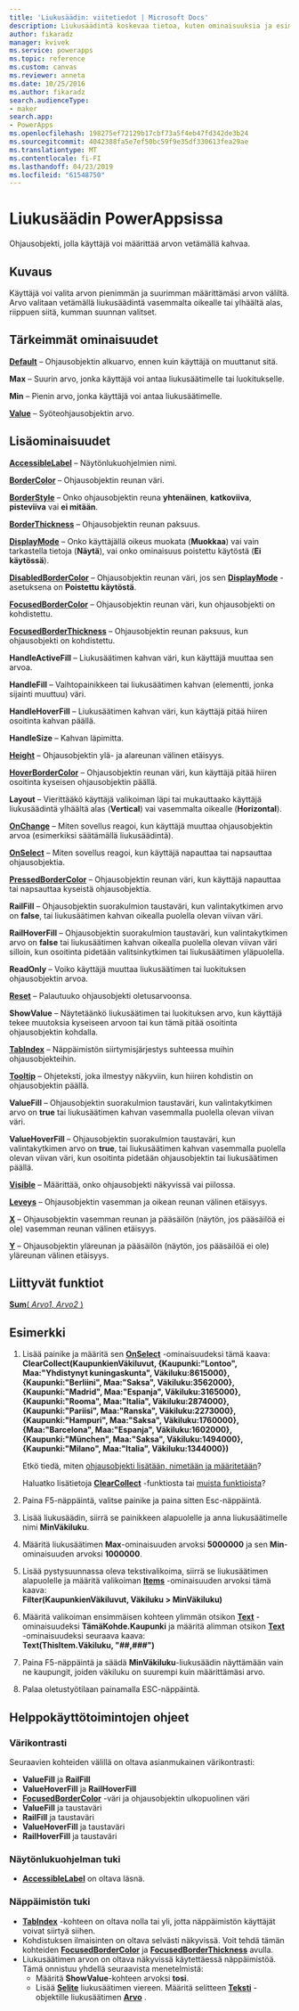 ```yaml
---
title: 'Liukusäädin: viitetiedot | Microsoft Docs'
description: Liukusäädintä koskevaa tietoa, kuten ominaisuuksia ja esimerkkejä
author: fikaradz
manager: kvivek
ms.service: powerapps
ms.topic: reference
ms.custom: canvas
ms.reviewer: anneta
ms.date: 10/25/2016
ms.author: fikaradz
search.audienceType:
- maker
search.app:
- PowerApps
ms.openlocfilehash: 198275ef72129b17cbf73a5f4eb47fd342de3b24
ms.sourcegitcommit: 4042388fa5e7ef50bc59f9e35df330613fea29ae
ms.translationtype: MT
ms.contentlocale: fi-FI
ms.lasthandoff: 04/23/2019
ms.locfileid: "61548750"
---
```

# <a name="slider-control-in-powerapps"></a>Liukusäädin PowerAppsissa
Ohjausobjekti, jolla käyttäjä voi määrittää arvon vetämällä kahvaa.

## <a name="description"></a>Kuvaus
Käyttäjä voi valita arvon pienimmän ja suurimman määrittämäsi arvon väliltä. Arvo valitaan vetämällä liukusäädintä vasemmalta oikealle tai ylhäältä alas, riippuen siitä, kumman suunnan valitset.

## <a name="key-properties"></a>Tärkeimmät ominaisuudet
**[Default](properties-core.md)** – Ohjausobjektin alkuarvo, ennen kuin käyttäjä on muuttanut sitä.

**Max** – Suurin arvo, jonka käyttäjä voi antaa liukusäätimelle tai luokitukselle.

**Min** – Pienin arvo, jonka käyttäjä voi antaa liukusäätimelle.

**[Value](properties-core.md)** – Syöteohjausobjektin arvo.

## <a name="additional-properties"></a>Lisäominaisuudet
**[AccessibleLabel](properties-accessibility.md)** – Näytönlukuohjelmien nimi.

**[BorderColor](properties-color-border.md)** – Ohjausobjektin reunan väri.

**[BorderStyle](properties-color-border.md)** – Onko ohjausobjektin reuna **yhtenäinen**, **katkoviiva**, **pisteviiva** vai **ei mitään**.

**[BorderThickness](properties-color-border.md)** – Ohjausobjektin reunan paksuus.

**[DisplayMode](properties-core.md)** – Onko käyttäjällä oikeus muokata (**Muokkaa**) vai vain tarkastella tietoja (**Näytä**), vai onko ominaisuus poistettu käytöstä (**Ei käytössä**).

**[DisabledBorderColor](properties-color-border.md)** – Ohjausobjektin reunan väri, jos sen **[DisplayMode](properties-core.md)** -asetuksena on **Poistettu käytöstä**.

**[FocusedBorderColor](properties-color-border.md)**  – Ohjausobjektin reunan väri, kun ohjausobjekti on kohdistettu.

**[FocusedBorderThickness](properties-color-border.md)** – Ohjausobjektin reunan paksuus, kun ohjausobjekti on kohdistettu.

**HandleActiveFill** – Liukusäätimen kahvan väri, kun käyttäjä muuttaa sen arvoa.

**HandleFill** – Vaihtopainikkeen tai liukusäätimen kahvan (elementti, jonka sijainti muuttuu) väri.

**HandleHoverFill** – Liukusäätimen kahvan väri, kun käyttäjä pitää hiiren osoitinta kahvan päällä.

**HandleSize** – Kahvan läpimitta.

**[Height](properties-size-location.md)** – Ohjausobjektin ylä- ja alareunan välinen etäisyys.

**[HoverBorderColor](properties-color-border.md)** – Ohjausobjektin reunan väri, kun käyttäjä pitää hiiren osoitinta kyseisen ohjausobjektin päällä.

**Layout** – Vierittääkö käyttäjä valikoiman läpi tai mukauttaako käyttäjä liukusäädintä ylhäältä alas (**Vertical**) vai vasemmalta oikealle (**Horizontal**).

**[OnChange](properties-core.md)** – Miten sovellus reagoi, kun käyttäjä muuttaa ohjausobjektin arvoa (esimerkiksi säätämällä liukusäädintä).

**[OnSelect](properties-core.md)** – Miten sovellus reagoi, kun käyttäjä napauttaa tai napsauttaa ohjausobjektia.

**[PressedBorderColor](properties-color-border.md)** – Ohjausobjektin reunan väri, kun käyttäjä napauttaa tai napsauttaa kyseistä ohjausobjektia.

**RailFill** – Ohjausobjektin suorakulmion taustaväri, kun valintakytkimen arvo on **false**, tai liukusäätimen kahvan oikealla puolella olevan viivan väri.

**RailHoverFill** – Ohjausobjektin suorakulmion taustaväri, kun valintakytkimen arvo on **false** tai liukusäätimen kahvan oikealla puolella olevan viivan väri silloin, kun osoitinta pidetään valitsinkytkimen tai liukusäätimen yläpuolella.

**ReadOnly** – Voiko käyttäjä muuttaa liukusäätimen tai luokituksen ohjausobjektin arvoa.

**[Reset](properties-core.md)** – Palautuuko ohjausobjekti oletusarvoonsa.

**ShowValue** – Näytetäänkö liukusäätimen tai luokituksen arvo, kun käyttäjä tekee muutoksia kyseiseen arvoon tai kun tämä pitää osoitinta ohjausobjektin kohdalla.

**[TabIndex](properties-accessibility.md)** – Näppäimistön siirtymisjärjestys suhteessa muihin ohjausobjekteihin.

**[Tooltip](properties-core.md)** – Ohjeteksti, joka ilmestyy näkyviin, kun hiiren kohdistin on ohjausobjektin päällä.

**ValueFill** – Ohjausobjektin suorakulmion taustaväri, kun valintakytkimen arvo on **true** tai liukusäätimen kahvan vasemmalla puolella olevan viivan väri.

**ValueHoverFill** – Ohjausobjektin suorakulmion taustaväri, kun valintakytkimen arvo on **true**, tai liukusäätimen kahvan vasemmalla puolella olevan viivan väri, kun osoitinta pidetään ohjausobjektin tai liukusäätimen päällä.

**[Visible](properties-core.md)** – Määrittää, onko ohjausobjekti näkyvissä vai piilossa.

**[Leveys](properties-size-location.md)** – Ohjausobjektin vasemman ja oikean reunan välinen etäisyys.

**[X](properties-size-location.md)** – Ohjausobjektin vasemman reunan ja pääsäilön (näytön, jos pääsäilöä ei ole) vasemman reunan välinen etäisyys.

**[Y](properties-size-location.md)** – Ohjausobjektin yläreunan ja pääsäilön (näytön, jos pääsäilöä ei ole) yläreunan välinen etäisyys.

## <a name="related-functions"></a>Liittyvät funktiot
[**Sum**( *Arvo1*, *Arvo2* )](../functions/function-aggregates.md)

## <a name="example"></a>Esimerkki
1. Lisää painike ja määritä sen **[OnSelect](properties-core.md)** -ominaisuudeksi tämä kaava:
   <br>**ClearCollect(KaupunkienVäkiluvut, {Kaupunki:"Lontoo", Maa:"Yhdistynyt kuningaskunta", Väkiluku:8615000}, {Kaupunki:"Berliini", Maa:"Saksa", Väkiluku:3562000}, {Kaupunki:"Madrid", Maa:"Espanja", Väkiluku:3165000}, {Kaupunki:"Rooma", Maa:"Italia", Väkiluku:2874000}, {Kaupunki:"Pariisi", Maa:"Ranska", Väkiluku:2273000}, {Kaupunki:"Hampuri", Maa:"Saksa", Väkiluku:1760000}, {Maa:"Barcelona", Maa:"Espanja", Väkiluku:1602000}, {Kaupunki:"München", Maa:"Saksa", Väkiluku:1494000}, {Kaupunki:"Milano", Maa:"Italia", Väkiluku:1344000})**
   
    Etkö tiedä, miten [ohjausobjekti lisätään, nimetään ja määritetään](../add-configure-controls.md)?
   
    Haluatko lisätietoja **[ClearCollect](../functions/function-clear-collect-clearcollect.md)** -funktiosta tai [muista funktioista](../formula-reference.md)?
2. Paina F5-näppäintä, valitse painike ja paina sitten Esc-näppäintä.
3. Lisää liukusäädin, siirrä se painikkeen alapuolelle ja anna liukusäätimelle nimi **MinVäkiluku**.
4. Määritä liukusäätimen **Max**-ominaisuuden arvoksi **5000000** ja sen **Min**-ominaisuuden arvoksi **1000000**.
5. Lisää pystysuunnassa oleva tekstivalikoima, siirrä se liukusäätimen alapuolelle ja määritä valikoiman **[Items](properties-core.md)** -ominaisuuden arvoksi tämä kaava:<br>
   **Filter(KaupunkienVäkiluvut, Väkiluku > MinVäkiluku)**
6. Määritä valikoiman ensimmäisen kohteen ylimmän otsikon **[Text](properties-core.md)** -ominaisuudeksi **TämäKohde.Kaupunki** ja määritä alimman otsikon **[Text](properties-core.md)** -ominaisuudeksi seuraava kaava:<br> **Text(ThisItem.Väkiluku, "##,###")**
7. Paina F5-näppäintä ja säädä **MinVäkiluku**-liukusäädin näyttämään vain ne kaupungit, joiden väkiluku on suurempi kuin määrittämäsi arvo.
8. Palaa oletustyötilaan painamalla ESC-näppäintä.


## <a name="accessibility-guidelines"></a>Helppokäyttötoimintojen ohjeet
### <a name="color-contrast"></a>Värikontrasti
Seuraavien kohteiden välillä on oltava asianmukainen värikontrasti:
* **ValueFill** ja **RailFill**
* **ValueHoverFill** ja **RailHoverFill**
* **[FocusedBorderColor](properties-color-border.md)** -väri ja ohjausobjektin ulkopuolinen väri
* **ValueFill** ja taustaväri
* **RailFill** ja taustaväri
* **ValueHoverFill** ja taustaväri
* **RailHoverFill** ja taustaväri

### <a name="screen-reader-support"></a>Näytönlukuohjelman tuki
* **[AccessibleLabel](properties-accessibility.md)** on oltava läsnä.

### <a name="keyboard-support"></a>Näppäimistön tuki
* **[TabIndex](properties-accessibility.md)** -kohteen on oltava nolla tai yli, jotta näppäimistön käyttäjät voivat siirtyä siihen.
* Kohdistuksen ilmaisinten on oltava selvästi näkyvissä. Voit tehdä tämän kohteiden **[FocusedBorderColor](properties-color-border.md)** ja **[FocusedBorderThickness](properties-color-border.md)** avulla.
* Liukusäätimen arvon on oltava näkyvissä käytettäessä näppäimistöä. Tämä onnistuu yhdellä seuraavista menetelmistä:
    * Määritä **ShowValue**-kohteen arvoksi **tosi**.
    * Lisää **[Selite](control-text-box.md)** liukusäätimen viereen. Määritä selitteen **[Teksti](properties-core.md)** -objektille liukusäätimen **[Arvo](properties-core.md)** .
